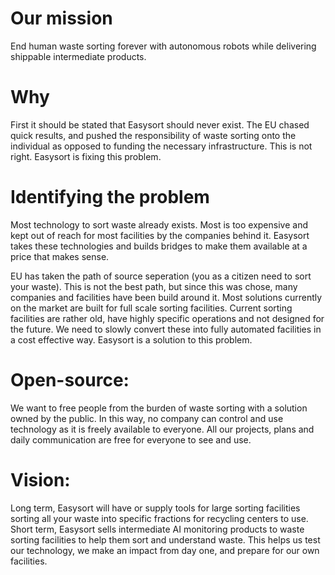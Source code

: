 
# Our mission

End human waste sorting forever with autonomous robots while delivering shippable intermediate products.

# Why

First it should be stated that Easysort should never exist. The EU chased quick results, and pushed the responsibility of waste sorting onto the individual as opposed to funding the necessary infrastructure. This is not right. Easysort is fixing this problem.

# Identifying the problem

Most technology to sort waste already exists. Most is too expensive and kept out of reach for most facilities by the companies behind it. Easysort takes these technologies and builds bridges to make them available at a price that makes sense.

EU has taken the path of source seperation (you as a citizen need to sort your waste). This is not the best path, but since this was chose, many companies and facilities have been build around it. Most solutions currently on the market are built for full scale sorting facilities. Current sorting facilities are rather old, have highly specific operations and not designed for the future. We need to slowly convert these into fully automated facilities in a cost effective way. Easysort is a solution to this problem.

# Open-source:

We want to free people from the burden of waste sorting with a solution owned by the public. In this way, no company can control and use technology as it is freely available to everyone. All our projects, plans and daily communication are free for everyone to see and use.

# Vision:

Long term, Easysort will have or supply tools for large sorting facilities sorting all your waste into specific fractions for recycling centers to use.
Short term, Easysort sells intermediate AI monitoring products to waste sorting facilities to help them sort and understand waste. This helps us test our technology, we make an impact from day one, and prepare for our own facilities.